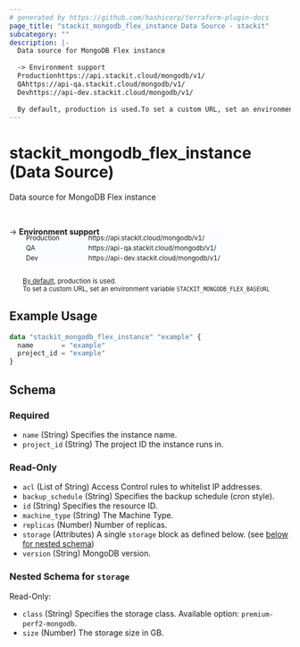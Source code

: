 ```yaml
---
# generated by https://github.com/hashicorp/terraform-plugin-docs
page_title: "stackit_mongodb_flex_instance Data Source - stackit"
subcategory: ""
description: |-
  Data source for MongoDB Flex instance
  
  -> Environment support
  Productionhttps://api.stackit.cloud/mongodb/v1/
  QAhttps://api-qa.stackit.cloud/mongodb/v1/
  Devhttps://api-dev.stackit.cloud/mongodb/v1/
  
  By default, production is used.To set a custom URL, set an environment variable STACKITMONGODBFLEX_BASEURL
---
```


# stackit_mongodb_flex_instance (Data Source)

Data source for MongoDB Flex instance

<br />

-> __Environment support__<br /><table style='border-collapse: separate; border-spacing: 0px; margin-top:-20px; margin-left: 24px; font-size: smaller;'>
<tr><td style='width: 100px; background: #fbfcff; border: none;'>Production</td><td style='background: #fbfcff; border: none;'>https://api.stackit.cloud/mongodb/v1/</td></tr>
<tr><td style='background: #fbfcff; border: none;'>QA</td><td style='background: #fbfcff; border: none;'>https://api-qa.stackit.cloud/mongodb/v1/</td></tr>
<tr><td style='background: #fbfcff; border: none;'>Dev</td><td style='background: #fbfcff; border: none;'>https://api-dev.stackit.cloud/mongodb/v1/</td></tr>
</table><br />
<small style='margin-left: 24px; margin-top: -5px; display: inline-block;'><a href="https://registry.terraform.io/providers/SchwarzIT/stackit/latest/docs#environment">By default</a>, production is used.<br />To set a custom URL, set an environment variable <code>STACKIT_MONGODB_FLEX_BASEURL</code></small>

## Example Usage

```terraform
data "stackit_mongodb_flex_instance" "example" {
  name       = "example"
  project_id = "example"
}
```

<!-- schema generated by tfplugindocs -->
## Schema

### Required

- `name` (String) Specifies the instance name.
- `project_id` (String) The project ID the instance runs in.

### Read-Only

- `acl` (List of String) Access Control rules to whitelist IP addresses.
- `backup_schedule` (String) Specifies the backup schedule (cron style).
- `id` (String) Specifies the resource ID.
- `machine_type` (String) The Machine Type.
- `replicas` (Number) Number of replicas.
- `storage` (Attributes) A single `storage` block as defined below. (see [below for nested schema](#nestedatt--storage))
- `version` (String) MongoDB version.

<a id="nestedatt--storage"></a>
### Nested Schema for `storage`

Read-Only:

- `class` (String) Specifies the storage class. Available option: `premium-perf2-mongodb`.
- `size` (Number) The storage size in GB.


